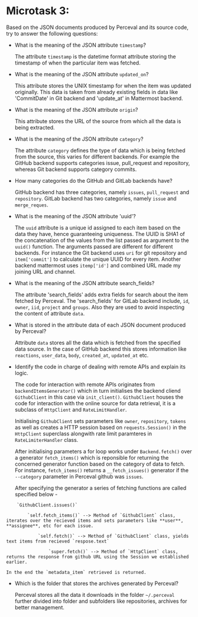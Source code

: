 # Microtask 3:
Based on the JSON documents produced by Perceval and its source code, 
try to answer the following questions:

* What is the meaning of the JSON attribute `timestamp`?
    
    The attribute `timestamp` is the datetime format attribute storing the timestamp of when the particular item was fetched.
    
    
* What is the meaning of the JSON attribute `updated_on`?
    
    This attribute stores the UNIX timestamp for when the item was updated originally. This data is taken from already existing fields in data like 'CommitDate' in Git backend and 'update_at' in Mattermost backend.
    
    
* What is the meaning of the JSON attribute `origin`?
    
    This attribute stores the URL of the source from which all the data is being extracted. 
   
  
* What is the meaning of the JSON attribute `category`?
    
    The attribute `category` defines the type of data which is being fetched from the source, this varies for different backends.
    For example the GitHub backend supports categories issue, pull_request and repository, whereas Git backend supports category commits.
    

* How many categories do the GitHub and GitLab backends have?

    GitHub backend has three categories, namely `issues`, `pull_request` and `repository`.
    GitLab backend has two categories, namely `issue` and `merge_reques`.
    

* What is the meaning of the JSON attribute 'uuid'?
    
    The `uuid` attribute is a unique id assigned to each item based on the data they have, hence guaranteeing uniqueness. The UUID is SHA1 of the concatenation of the values
    from the list passed as argument to the `uuid()` function. The arguments passed are different for different backends. For instance the Git backend uses `uri` for git repository and `item['commit']` to calculate the unique UUID for every item.
    Another backend mattermost uses `itemp['id']` and combined URL made my joining URL and channel.
    

* What is the meaning of the JSON attribute search_fields?

    The attribute 'search_fields' adds extra fields for search about the item fetched by Perceval. 
    The 'search_fields' for GitLab backend include, `id`, `owner`, `iid`, `project` and `groups`.
    Also they are used to avoid inspecting the content of attribute `data`.


* What is stored in the attribute data of each JSON document produced by Perceval?
    
    Attribute `data` stores all the data which is fetched from the specified data source. In the case of GitHub backend this stores information like `reactions`, `user_data`, `body`, `created_at`,
    `updated_at` etc.

* Identify the code in charge of dealing with remote APIs and explain its logic.
    
    The code for interaction with remote APIs originates from `backendItemsGenerator()` which in turn initialises the backend cliend `GithubClient` in this case via `init_client()`. 
    `GithubClient` houses the code for interaction with the online source for data retrieval, it is a subclass of `HttpClient` and `RateLimitHandler`.

    Initialising `GithubClient` sets parameters like `owner`, `repository`, `tokens` as well as creates a HTTP session based on `requests.Session()` in the `HttpClient` superclass alongwith rate limit paramteres in `RateLimiterHandler` class.

    After initialising parameters a for loop works under `Backend.fetch()` over a generator `fetch_items()` which is reponsible for returning the concerned generator function based on the category of data to fetch. 
    For instance, `fetch_items()` returns a `__fetch_issues()` generator if the `--category` parameter in Perceval github was `issues`.

    After specifying the generator a series of fetching functions are called specified below -
    
```
    `GithubClient.issues()`
    
        `self.fetch_items()` --> Method of `GithubClient` class, iterates over the recieved items and sets parameters like **user**, **assignee**, etc for each issue.
        
            `self.fetch()` --> Method of `GithubClient` class, yields text items from recieved `respose.text` 
            
                `super.fetch()` --> Method of `HttpClient` class, returns the response from github URL using the Session we established earlier.
```
    In the end the `metadata_item` retrieved is returned.

* Which is the folder that stores the archives generated by Perceval?
    
    Perceval stores all the data it downloads in the folder `~/.perceval` further divided into folder and subfolders like repositories, archives for better management.


